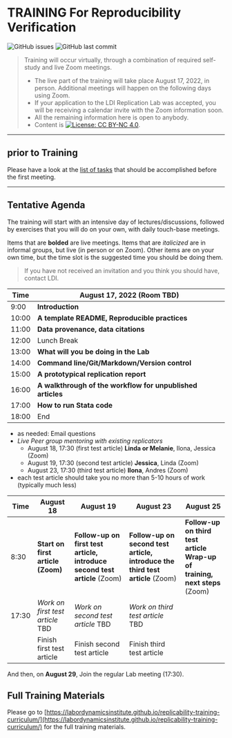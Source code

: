TRAINING For Reproducibility Verification
=========================================


![GitHub issues](https://img.shields.io/github/issues-raw/labordynamicsinstitute/replicability-training.svg?style=flat) ![GitHub last commit](https://img.shields.io/github/last-commit/labordynamicsinstitute/replicability-training.svg?style=flat)

> Training will occur virtually, through a combination of required self-study and live Zoom meetings. 
> - The live part of the training will take place August 17, 2022, in person. Additional meetings will happen on the following days using Zoom.
> - If your application to the LDI Replication Lab was accepted,  you will be receiving a calendar invite with the Zoom information soon. 
> - All the remaining information here is open to anybody. 
> - Content is [![License: CC BY-NC 4.0](https://licensebuttons.net/l/by-nc/4.0/80x15.png)](https://creativecommons.org/licenses/by-nc/4.0/).

---

prior to Training
------

Please have a look at the [list of tasks](https://labordynamicsinstitute.github.io/replicability-training-curriculum/pre-training.html) that should be accomplished before the first meeting. 

---

Tentative Agenda
----------------

The training will start with an intensive day of lectures/discussions, followed by exercises that you will do on your own, with daily touch-base meetings.

Items that are **bolded** are live meetings. Items that are *italicized* are in informal groups, but live (in person or on Zoom). Other items are on your own time, but the time slot is the suggested time you should be doing them. 

> If you have not received an invitation and you think you should have, contact LDI.

| Time  |  August 17, 2022     (Room TBD)                           |
|-------|-----------------------------------------------------------|
|  9:00 |  **Introduction**      |
| 10:00 |  **A template README, Reproducible practices**                     |
| 11:00 | **Data provenance, data citations**  |
| 12:00 |  Lunch Break                                               |
| 13:00 |  **What will you be doing in the Lab**                    |
| 14:00 |  **Command line/Git/Markdown/Version control**                    |
| 15:00 |  **A prototypical replication report**                        |
| 16:00 |  **A walkthrough of the workflow for unpublished articles** |
| 17:00 | **How to run Stata code** |
| 18:00 | End                           |




- as needed: Email questions
- *Live Peer group mentoring with existing replicators*
  - August 18, 17:30 (first test article) **Linda or Melanie**, Ilona, Jessica (Zoom)
  - August 19, 17:30 (second test article) **Jessica**, Linda (Zoom)
  - August 23, 17:30 (third test article) **Ilona**, Andres (Zoom)
- each test article should take you no more than 5-10 hours of work (typically much less)


| Time     | August 18                         |  August 19                          | August 23                          | August 25 |
|----------|-----------------------------------|---------------------------------------|----------------------------------------|----------------------------------------|
| 8:30     | **Start on first article (Zoom)** | **Follow-up on first test article, introduce second test article** (Zoom)  |  **Follow-up on second test article, introduce the third test article** (Zoom) | **Follow-up on third test article**<br>**Wrap-up of training, next steps** (Zoom) | 
| 17:30    | *Work on first test article* <br>TBD | *Work on second test article* TBD |  *Work on third test article* TBD  |  |
|          | Finish first test article           |  Finish second test article           |  Finish third test article    ||                                   

And then, on **August 29**, Join the regular Lab meeting (17:30).

Full Training Materials
----------------------

Please go to [https://labordynamicsinstitute.github.io/replicability-training-curriculum/](https://labordynamicsinstitute.github.io/replicability-training-curriculum/) for the full training materials.

